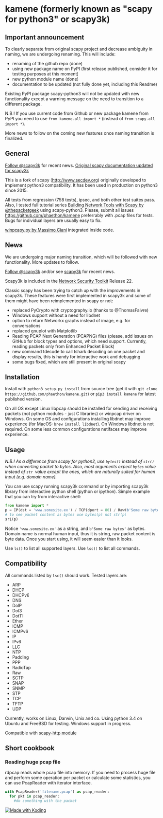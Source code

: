 # kamene (formerly known as "scapy for python3" or scapy3k) 

## Important announcement

To clearly separate from original scapy project and decrease ambiguity in naming, we are undergoing renaming. This will include:
* renaming of the github repo (done)
* using new package name on PyPI (first release published, consider it for testing purposes at this moment)
* new python module name (done)
* documentation to be updated (not fully done yet, including this Readme)

Existing PyPI package scapy-python3 will not be updated with new functionality except a warning message on the need to transition to a different package.

N.B.! If you use current code from Github or new package kamene from PyPI you need to use `from kamene.all import *` (instead of `from scapy.all import *`).

More news to follow on the coming new features once naming transition is finalized. 

## General

[Follow @scapy3k](https://twitter.com/scapy3k) for recent news. [Original scapy documentation updated for scapy3k](http://phaethon.github.io/kamene/api/index.html)

This is a fork of scapy (http://www.secdev.org) originally developed to implement python3 compatibility. It has been used in production on python3 since 2015.

All tests from regression (758 tests), ipsec, and both other test suites pass. Also, I tested full tutorial series [Building Network Tools with Scapy by @thepacketgeek](http://thepacketgeek.com/series/building-network-tools-with-scapy/) using scapy-python3.
Please, submit all issues https://github.com/phaethon/kamene preferrably with .pcap files for tests. Bugs for individual layers are usually easy to fix.

[winpcapy.py by Massimo Ciani](https://code.google.com/p/winpcapy/) integrated inside code.

## News

We are undergoing major naming transition, which will be followed with new functionality. More updates to follow.

[Follow @scapy3k](https://twitter.com/scapy3k) and/or see [scapy3k](https://phaethon.github.io/kamene) for recent news.

Scapy3k is included in the [Network Security Toolkit](http://www.networksecuritytoolkit.org/nst/index.html) Release 22. 

Classic scapy has been trying to catch up with the improvements in scapy3k. These features were first implemented in scapy3k and some of them might have been reimplemented in scapy or not:
* replaced PyCrypto with cryptography.io (thanks to @ThomasFaivre)
* Windows support without a need for libdnet
* option to return Networkx graphs instead of image, e.g. for conversations
* replaced gnuplot with Matplotlib
* Reading PCAP Next Generation (PCAPNG) files (please, add issues on GitHub for block types and options, which need support. Currently, reading packets only from Enhanced Packet Block)
* new command tdecode to call tshark decoding on one packet and display results, this is handy for interactive work and debugging
* some bugs fixed, which are still present in original scapy

## Installation

Install with `python3 setup.py install` from source tree (get it with `git clone https://github.com/phaethon/kamene.git`) or `pip3 install kamene` for latest published version.

On all OS except Linux libpcap should be installed for sending and receiving packets (not python modules - just C libraries) or winpcap driver on Windows. On some OS and configurations installing libdnet may improve experience (for MacOS: `brew install libdnet`). On Windows libdnet is not required. On some less common configurations netifaces may improve experience.

## Usage

*N.B.! As a difference from scapy for python2, use `bytes()` instead of `str()` when converting packet to bytes. Also, most arguments expect `bytes` value instead of `str `value except the ones, which are naturally suited for human input (e.g. domain name).*

You can use scapy running scapy3k command or by importing scapy3k library from interactive python shell (python or ipython).
Simple example that you can try from interactive shell:
```python
from kamene import *
p = IP(dst = 'www.somesite.ex') / TCP(dport = 80) / Raw(b'Some raw bytes')
# to see packet content as bytes use bytes(p) not str(p)
sr1(p)
```
Notice `'www.somesite.ex'` as a string, and `b'Some raw bytes'` as bytes. Domain name is normal human input, thus it is string, raw packet content is byte data. Once you start using, it will seem easier than it looks.

Use `ls()` to list all supported layers. Use `lsc()` to list all commands.

## Compatibility

All commands listed by `lsc()` should work. Tested layers are:
* ARP
* DHCP
* DHCPv6
* DNS
* DoIP
* Dot3
* Dot11
* Ether
* ICMP
* ICMPv6
* IP
* IPv6
* LLC
* NTP
* Padding
* PPP
* RadioTap
* Raw
* SCTP
* SNAP
* SNMP
* STP
* TCP
* TFTP
* UDP

Currently, works on Linux, Darwin, Unix and co. Using python 3.4 on Ubuntu and FreeBSD for testing. Windows support in progress.

Compatible with [scapy-http module](https://github.com/invernizzi/scapy-http)

## Short cookbook

### Reading huge pcap file
rdpcap reads whole pcap file into memory. If you need to process huge file and perform some operation per packet or calculate some statistics, you can use PcapReader with iterator interface.

```python
with PcapReader('filename.pcap') as pcap_reader:
  for pkt in pcap_reader:
    #do something with the packet
```

<a href="https://koding.com/"> <img src="https://koding-cdn.s3.amazonaws.com/badges/made-with-koding/v1/koding_badge_ReadmeLight.png" srcset="https://koding-cdn.s3.amazonaws.com/badges/made-with-koding/v1/koding_badge_ReadmeLight.png 1x, https://koding-cdn.s3.amazonaws.com/badges/made-with-koding/v1/koding_badge_ReadmeLight@2x.png 2x" alt="Made with Koding" /> </a>
